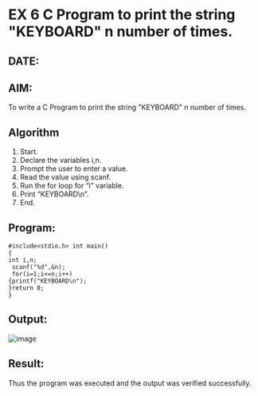 # EX 6 C Program to print the string "KEYBOARD" n number of times.
## DATE:
## AIM:
To write a C Program to print the string "KEYBOARD" n number of times.

## Algorithm
1. Start.
2. Declare the variables i,n.
3. Prompt the user to enter a value.
4. Read the value using scanf.
5. Run the for loop for “i” variable.
6. Print “KEYBOARD\n”.
7. End.  

## Program:
```
#include<stdio.h> int main()
{
int i,n;
 scanf("%d",&n);
 for(i=1;i<=n;i++)
{printf("KEYBOARD\n");
}return 0;
}

```

## Output:
![image](https://github.com/user-attachments/assets/d4d7e07e-c579-4a52-8d4c-a60ace4e6e47)


## Result:
Thus the program was executed and the output was verified successfully.
